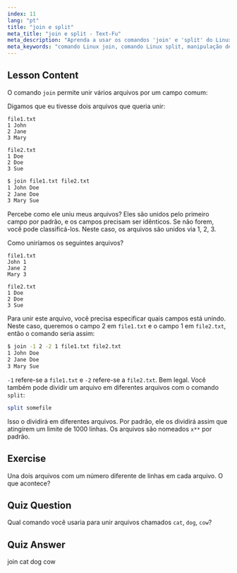 ```yaml
---
index: 11
lang: "pt"
title: "join e split"
meta_title: "join e split - Text-Fu"
meta_description: "Aprenda a usar os comandos 'join' e 'split' do Linux para manipulação de arquivos. Entenda como combinar arquivos por campos comuns e dividir arquivos grandes de forma eficiente. Obtenha exemplos práticos e dicas."
meta_keywords: "comando Linux join, comando Linux split, manipulação de arquivos, tutorial Linux, linha de comando, Linux para iniciantes, guia Linux"
---
```


## Lesson Content

O comando `join` permite unir vários arquivos por um campo comum:

Digamos que eu tivesse dois arquivos que queria unir:

```plaintext
file1.txt
1 John
2 Jane
3 Mary

file2.txt
1 Doe
2 Doe
3 Sue
```

```bash
$ join file1.txt file2.txt
1 John Doe
2 Jane Doe
3 Mary Sue
```

Percebe como ele uniu meus arquivos? Eles são unidos pelo primeiro campo por padrão, e os campos precisam ser idênticos. Se não forem, você pode classificá-los. Neste caso, os arquivos são unidos via 1, 2, 3.

Como uniríamos os seguintes arquivos?

```plaintext
file1.txt
John 1
Jane 2
Mary 3

file2.txt
1 Doe
2 Doe
3 Sue
```

Para unir este arquivo, você precisa especificar quais campos está unindo. Neste caso, queremos o campo 2 em `file1.txt` e o campo 1 em `file2.txt`, então o comando seria assim:

```bash
$ join -1 2 -2 1 file1.txt file2.txt
1 John Doe
2 Jane Doe
3 Mary Sue
```

`-1` refere-se a `file1.txt` e `-2` refere-se a `file2.txt`. Bem legal. Você também pode dividir um arquivo em diferentes arquivos com o comando `split`:

```bash
split somefile
```

Isso o dividirá em diferentes arquivos. Por padrão, ele os dividirá assim que atingirem um limite de 1000 linhas. Os arquivos são nomeados `x**` por padrão.

## Exercise

Una dois arquivos com um número diferente de linhas em cada arquivo. O que acontece?

## Quiz Question

Qual comando você usaria para unir arquivos chamados `cat`, `dog`, `cow`?

## Quiz Answer

join cat dog cow

